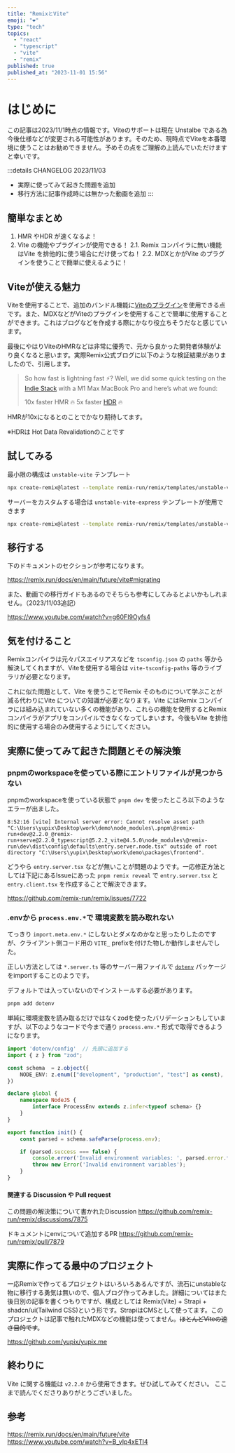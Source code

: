 ```yaml
---
title: "RemixとVite"
emoji: "❤️"
type: "tech"
topics:
  - "react"
  - "typescript"
  - "vite"
  - "remix"
published: true
published_at: "2023-11-01 15:56"
---
```


# はじめに

この記事は2023/11/1時点の情報です。Viteのサポートは現在 Unstalbe である為今後仕様などが変更される可能性があります。そのため、現時点でViteを本番環境に使うことはお勧めできません。予めその点をご理解の上読んでいただけますと幸いです。

:::details CHANGELOG
2023/11/03

- 実際に使ってみて起きた問題を追加
- 移行方法に記事作成時には無かった動画を追加
:::

## 簡単なまとめ

1. HMR やHDR が速くなるよ！
2. Vite の機能やプラグインが使用できる！
2.1. Remix コンパイラに無い機能はVite を排他的に使う場合にだけ使ってね！
2.2. MDXとかがVite のプラグインを使うことで簡単に使えるように！

## Viteが使える魅力

Viteを使用することで、追加のバンドル機能に[Viteのプラグイン](https://www.youtube.com/watch?v=B_vIp4xETl4&t=3s)を使用できる点です。また、MDXなどがViteのプラグインを使用することで簡単に使用することができます。これはブログなどを作成する際にかなり役立ちそうだなと感じています。

最後にやはりViteのHMRなどは非常に優秀で、元から良かった開発者体験がより良くなると思います。実際Remix公式ブログに以下のような検証結果がありましたので、引用します。

> So how fast is lightning fast ⚡️? Well, we did some quick testing on the [Indie Stack](https://github.com/remix-run/indie-stack) with a M1 Max MacBook Pro and here’s what we found:
>
> 10x faster HMR 🔥
5x faster [HDR](https://www.youtube.com/watch?v=2c2OeqOX72s) 🔥

HMRが10xになるとのことでかなり期待してます。

※HDRは Hot Data Revalidationのことです


## 試してみる

最小限の構成は `unstable-vite` テンプレート
```bash
npx create-remix@latest --template remix-run/remix/templates/unstable-vite
```

サーバーをカスタムする場合は `unstable-vite-express` テンプレートが使用できます
```bash
npx create-remix@latest --template remix-run/remix/templates/unstable-vite-express
```

## 移行する

下のドキュメントのセクションが参考になります。

https://remix.run/docs/en/main/future/vite#migrating

また、動画での移行ガイドもあるのでそちらも参考にしてみるとよいかもしれません。（2023/11/03追記）

https://www.youtube.com/watch?v=g60FI9Oyfs4

## 気を付けること

Remixコンパイラは元々パスエイリアスなどを `tsconfig.json` の `paths` 等から解決してくれますが、Viteを使用する場合は `vite-tsconfig-paths` 等のライブラリが必要となります。

これに似た問題として、Vite を使うことでRemix そのものについて学ぶことが減る代わりにVite についての知識が必要となります。Vite にはRemix コンパイラには組み込まれていない多くの機能があり、これらの機能を使用するとRemix コンパイラがアプリをコンパイルできなくなってしまいます。今後もVite を排他的に使用する場合のみ使用するようにしてください。


## 実際に使ってみて起きた問題とその解決策

### pnpmのworkspaceを使っている際にエントリファイルが見つからない

pnpmのworkspaceを使っている状態で `pnpm dev` を使ったところ以下のようなエラーが出ました。

```
8:52:16 [vite] Internal server error: Cannot resolve asset path "C:\Users\yupix\Desktop\work\demo\node_modules\.pnpm\@remix-run+dev@2.2.0_@remix-run+serve@2.2.0_typescript@5.2.2_vite@4.5.0\node_modules\@remix-run\dev\dist\config\defaults\entry.server.node.tsx" outside of root directory "C:\Users\yupix\Desktop\work\demo\packages\frontend".
```

どうやら `entry.server.tsx` などが無いことが問題のようです。一応修正方法としては下記にあるIssueにあった `pnpm remix reveal` で `entry.server.tsx` と `entry.client.tsx` を作成することで解決できます。

https://github.com/remix-run/remix/issues/7722

### .envから `process.env.*`で 環境変数を読み取れない

てっきり `import.meta.env.*` にしないとダメなのかなと思ったりしたのですが、クライアント側コード用の `VITE_` prefixを付けた物しか動作しませんでした。

正しい方法としては `*.server.ts` 等のサーバー用ファイルで [`dotenv`](https://www.npmjs.com/package/dotenv) パッケージをimportすることのようです。

デフォルトでは入っていないのでインストールする必要があります。

```bash
pnpm add dotenv
```

単純に環境変数を読み取るだけではなくzodを使ったバリデーションもしていますが、以下のようなコードで今まで通り `process.env.*` 形式で取得できるようになります。

```ts:env.server.ts
import 'dotenv/config'  // 先頭に追加する
import { z } from "zod";

const schema  = z.object({
    NODE_ENV: z.enum(["development", "production", "test"] as const),
})

declare global {
    namespace NodeJS {
        interface ProcessEnv extends z.infer<typeof schema> {}
    }
}

export function init() {
    const parsed = schema.safeParse(process.env);

    if (parsed.success === false) {
        console.error('Invalid environment variables: ', parsed.error.flatten().fieldErrors);
        throw new Error('Invalid environment variables');
    }
}
```

#### 関連する Discussion や Pull request

この問題の解決策について書かれたDiscussion
https://github.com/remix-run/remix/discussions/7875

ドキュメントにenvについて追加するPR
https://github.com/remix-run/remix/pull/7879

## 実際に作ってる最中のプロジェクト

一応Remixで作ってるプロジェクトはいろいろあるんですが、流石にunstableな物に移行する勇気は無いので、個人ブログ作ってみました。詳細についてはまた後日別の記事を書くつもりですが、構成としては Remix(Vite) + Strapi + shadcn/ui(Tailwind CSS)という形です。StrapiはCMSとして使ってます。このプロジェクトは記事で触れたMDXなどの機能は使ってません。~~ほとんどViteの速さ目的です~~。

https://github.com/yupix/yupix.me


## 終わりに

Vite に関する機能は `v2.2.0` から使用できます。ぜひ試してみてください。
ここまで読んでくださりありがとうございました。

## 参考

https://remix.run/docs/en/main/future/vite
https://www.youtube.com/watch?v=B_vIp4xETl4